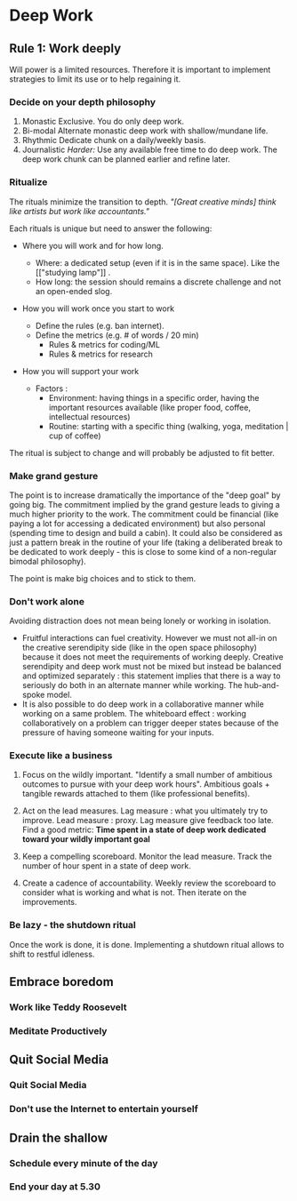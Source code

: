 # Deep Work 
## Rule 1: Work deeply

Will power is a limited resources. Therefore it is important to implement strategies to limit its use or to help regaining it.

### Decide on your depth philosophy
1. Monastic
	Exclusive. You do only deep work.
2. Bi-modal
	Alternate monastic deep work with shallow/mundane life.
3. Rhythmic
	Dedicate chunk on a daily/weekly basis.
4. Journalistic
	*Harder:* Use any available free time to do deep work. The deep work chunk can be planned earlier and refine later.

### Ritualize
The rituals minimize the transition to depth. 
*"[Great creative minds] think like artists but work like accountants."*

Each rituals is unique but need to answer the following:
- Where you will work and for how long.
	- Where: a dedicated setup (even if it is in the same space). Like the [["studying lamp"]] .
	- How long: the session should remains a discrete challenge and not an open-ended slog. 

- How you will work once you start to work
	- Define the rules (e.g. ban internet).
	- Define the metrics (e.g. # of words / 20 min)
		- Rules & metrics for coding/ML
		- Rules & metrics for research

- How you will support your work
	- Factors : 
		- Environment: having things in a specific order, having the important resources available (like proper food, coffee, intellectual resources)
		- Routine: starting with a specific thing (walking, yoga, meditation | cup of coffee)

The ritual is subject to change and will probably be adjusted to fit better.


### Make grand gesture
The point is to increase dramatically the importance of the "deep goal" by going big. The commitment implied by the grand gesture leads to giving a much higher priority to the work. The commitment could be financial (like paying a lot for accessing a dedicated environment) but also personal (spending time to design and build a cabin). 
It could also be considered as just a pattern break in the routine of your life (taking a deliberated break to be dedicated to work deeply - this is close to some kind of a non-regular bimodal philosophy).

The point is make big choices and to stick to them.

### Don't work alone
Avoiding distraction does not mean being lonely or working in isolation. 
- Fruitful interactions can fuel creativity. However we must not all-in on the creative serendipity side (like in the open space philosophy) because it does not meet the requirements of working deeply. Creative serendipity and deep work must not be mixed but instead be balanced and optimized separately : this statement implies that there is a way to seriously do both in an alternate manner while working. The hub-and-spoke model.
- It is also possible to do deep work in a collaborative manner while working on a same problem. The whiteboard effect : working collaboratively on a problem can trigger deeper states because of the pressure of having someone waiting for your inputs.

### Execute like a business
1. Focus on the wildly important. 
	"Identify a small number of ambitious outcomes to pursue with your deep work hours". Ambitious goals + tangible rewards attached to them (like professional benefits).
	
2. Act on the lead measures. 
	Lag measure : what you ultimately try to improve.
	Lead measure : proxy.
	Lag measure give feedback too late.
	Find a good metric:
	**Time spent in a state of deep work dedicated toward your wildly important goal**
	
3. Keep a compelling scoreboard.
	Monitor the lead measure.
	Track the number of hour spent in a state of deep work. 
	
4. Create a cadence of accountability.
	Weekly review the scoreboard to consider what is working and what is not. Then iterate on the improvements.
	
	
### Be lazy	- the shutdown ritual
Once the work is done, it is done. Implementing a shutdown ritual allows to shift to restful idleness. 



## Embrace boredom 
### Work like Teddy Roosevelt
### Meditate Productively


## Quit Social Media
### Quit Social Media
### Don't use the Internet to entertain yourself

## Drain the shallow
### Schedule every minute of the day
### End your day at 5.30